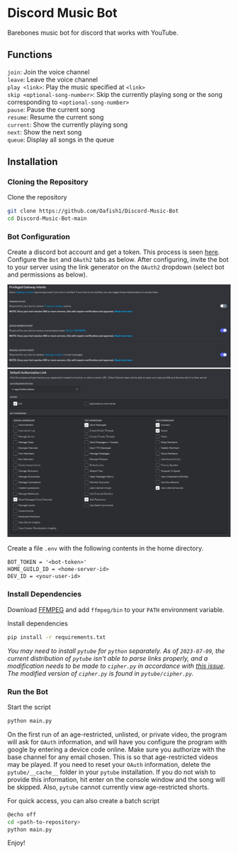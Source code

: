 # Discord Music Bot

Barebones music bot for discord that works with YouTube.

## Functions

`join`: Join the voice channel\
`leave`: Leave the voice channel\
`play <link>`: Play the music specified at `<link>`\
`skip <optional-song-number>`: Skip the currently playing song or the song corresponding to `<optional-song-number>`\
`pause`: Pause the current song\
`resume`: Resume the current song\
`current`: Show the currently playing song\
`next`: Show the next song\
`queue`: Display all songs in the queue

## Installation

### Cloning the Repository

Clone the repository

```bash
git clone https://github.com/Oafish1/Discord-Music-Bot
cd Discord-Music-Bot-main
```

### Bot Configuration

Create a discord bot account and get a token. This process is seen [here](https://discordgsm.com/guide/how-to-get-a-discord-bot-token).  Configure the `Bot` and `OAuth2` tabs as below.  After configuring, invite the bot to your server using the link generator on the `OAuth2` dropdown (select bot and permissions as below).

<img src='img\privileged_gateway_intents.PNG' alt='Privileged Gateway Intents' width='600'/>
<img src='img\default_authorization_link.PNG' alt='Default Authorization Link' width='600'/>

Create a file `.env` with the following contents in the home directory.

```text
BOT_TOKEN = '<bot-token>'
HOME_GUILD_ID = <home-server-id>
DEV_ID = <your-user-id>
```

### Install Dependencies

Download [FFMPEG](https://ffmpeg.org/download.html) and add `ffmpeg/bin` to your `PATH` environment variable.

Install dependencies

```bash
pip install -r requirements.txt
```

*You may need to install `pytube` for `python` separately.  As of `2023-07-09`, the current distribution of `pytube` isn't able to parse links properly, and a modification needs to be made to `cipher.py` in accordance with [this issue](https://github.com/pytube/pytube/issues/1678#issuecomment-1603948730).  The modified version of `cipher.py` is found in `pytube/cipher.py`.*

### Run the Bot

Start the script

```bash
python main.py
```

On the first run of an age-restricted, unlisted, or private video, the program will ask for `OAuth` information, and will have you configure the program with google by entering a device code online.  Make sure you authorize with the base channel for any email chosen.  This is so that age-restricted videos may be played.  If you need to reset your `OAuth` information, delete the `pytube/__cache__` folder in your `pytube` installation.  If you do not wish to provide this information, hit enter on the console window and the song will be skipped.  Also, `pytube` cannot currently view age-restricted shorts.

For quick access, you can also create a batch script

```bash
@echo off
cd <path-to-repository>
python main.py
```

Enjoy!
